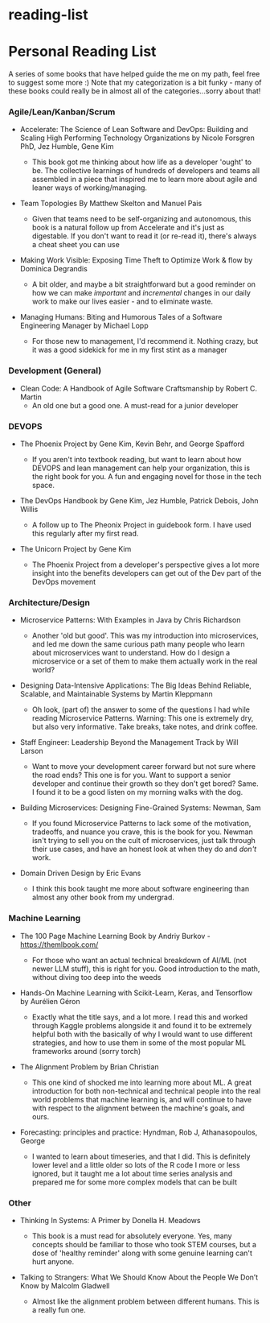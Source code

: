 # reading-list
# Personal Reading List

A series of some books that have helped guide the me on my path, feel free to suggest some more :) Note that my categorization is a bit funky - many of these books could really be in almost all of the categories...sorry about that!

### Agile/Lean/Kanban/Scrum

- Accelerate: The Science of Lean Software and DevOps: Building and Scaling High Performing Technology Organizations by Nicole Forsgren PhD, Jez Humble, Gene Kim
    - This book got me thinking about how life as a developer 'ought' to be. The collective learnings of hundreds of developers and teams all assembled in a piece that inspired me to learn more about agile and leaner ways of working/managing. 

- Team Topologies By Matthew Skelton and Manuel Pais
    - Given that teams need to be self-organizing and autonomous, this book is a natural follow up from Accelerate and it's just as digestable. If you don't want to read it (or re-read it), there's always a cheat sheet you can use 

- Making Work Visible: Exposing Time Theft to Optimize Work & flow by Dominica Degrandis
    - A bit older, and maybe a bit straightforward but a good reminder on how we can make *important* and *incremental* changes in our daily work to make our lives easier - and to eliminate waste.

- Managing Humans: Biting and Humorous Tales of a Software Engineering Manager by Michael Lopp
    - For those new to management, I'd recommend it. Nothing crazy, but it was a good sidekick for me in my first stint as a manager

### Development (General)

- Clean Code: A Handbook of Agile Software Craftsmanship by Robert C. Martin
    - An old one but a good one. A must-read for a junior developer

### DEVOPS
- The Phoenix Project by Gene Kim, Kevin Behr, and George Spafford
    - If you aren't into textbook reading, but want to learn about how DEVOPS and lean management can help your organization, this is the right book for you. A fun and engaging novel for those in the tech space.


- The DevOps Handbook by Gene Kim, Jez Humble, Patrick Debois, John Willis
    - A follow up to The Pheonix Project in guidebook form. I have used this regularly after my first read.

- The Unicorn Project by Gene Kim
    - The Phoenix Project from a developer's perspective gives a lot more insight into the benefits developers can get out of the Dev part of the DevOps movement

### Architecture/Design

- Microservice Patterns: With Examples in Java by Chris Richardson
    - Another 'old but good'. This was my introduction into microservices, and led me down the same curious path many people who learn about microservices want to understand. How do I design a microservice or a set of them to make them actually work in the real world?

- Designing Data-Intensive Applications: The Big Ideas Behind Reliable, Scalable, and Maintainable Systems by Martin Kleppmann
    - Oh look, (part of) the answer to some of the questions I had while reading Microservice Patterns. Warning: This one is extremely dry, but also very informative. Take breaks, take notes, and drink coffee.

- Staff Engineer: Leadership Beyond the Management Track by Will Larson
    - Want to move your development career forward but not sure where the road ends? This one is for you. Want to support a senior developer and continue their growth so they don't get bored? Same. I found it to be a good listen on my morning walks with the dog.

- Building Microservices: Designing Fine-Grained Systems: Newman, Sam
    - If you found Microservice Patterns to lack some of the motivation, tradeoffs, and nuance you crave, this is the book for you. Newman isn't trying to sell you on the cult of microservices, just talk through their use cases, and have an honest look at when they do and *don't* work.

- Domain Driven Design by Eric Evans
    - I think this book taught me more about software engineering than almost any other book from my undergrad. 

### Machine Learning

- The 100 Page Machine Learning Book by Andriy Burkov - https://themlbook.com/ 
    - For those who want an actual technical breakdown of AI/ML (not newer LLM stuff), this is right for you. Good introduction to the math, without diving too deep into the weeds

- Hands-On Machine Learning with Scikit-Learn, Keras, and Tensorflow by Aurélien Géron
    - Exactly what the title says, and a lot more. I read this and worked through Kaggle problems alongside it and found it to be extremely helpful both with the basically of why I would want to use different strategies, and how to use them in some of the most popular ML frameworks around (sorry torch)

- The Alignment Problem by Brian Christian
    - This one kind of shocked me into learning more about ML. A great introduction for both non-technical and technical people into the real world problems that machine learning is, and will continue to have with respect to the alignment between the machine's goals, and ours.

- Forecasting: principles and practice: Hyndman, Rob J, Athanasopoulos, George
    - I wanted to learn about timeseries, and that I did. This is definitely lower level and a little older so lots of the R code I more or less ignored, but it taught me a lot about time series analysis and prepared me for some more complex models that can be built

### Other

- Thinking In Systems: A Primer by Donella H. Meadows
    - This book is a must read for absolutely everyone. Yes, many concepts should be familiar to those who took STEM courses, but a dose of 'healthy reminder' along with some genuine learning can't hurt anyone.

- Talking to Strangers: What We Should Know About the People We Don’t Know by Malcolm Gladwell
    - Almost like the alignment problem between different humans. This is a really fun one.



